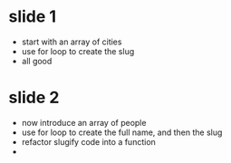 # slide 1
- start with an array of cities
- use for loop to create the slug
- all good

# slide 2
- now introduce an array of people
- use for loop to create the full name, and then the slug
- refactor slugify code into a function
- 
